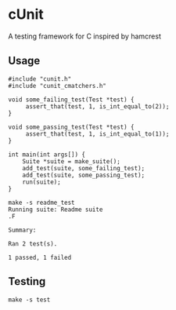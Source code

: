# cUnit

A testing framework for C inspired by hamcrest

## Usage

```
#include "cunit.h"
#include "cunit_cmatchers.h"

void some_failing_test(Test *test) {
     assert_that(test, 1, is_int_equal_to(2));
}

void some_passing_test(Test *test) {
     assert_that(test, 1, is_int_equal_to(1));
}

int main(int args[]) {
    Suite *suite = make_suite();
    add_test(suite, some_failing_test);
    add_test(suite, some_passing_test);
    run(suite);
}
```

```
make -s readme_test
Running suite: Readme suite
.F

Summary:

Ran 2 test(s).

1 passed, 1 failed
```

## Testing

```
make -s test
```